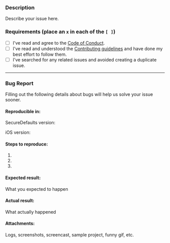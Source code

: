 ### Description

Describe your issue here.

### Requirements (place an `x` in each of the `[ ]`)

* [ ] I've read and agree to the [Code of Conduct](CODE_OF_CONDUCT.md).
* [ ] I've read and understood the [Contributing guidelines](CONTRIBUTING.md) and have done my best effort to follow them.
* [ ] I've searched for any related issues and avoided creating a duplicate issue.

---

### Bug Report

Filling out the following details about bugs will help us solve your issue sooner.

#### Reproducible in:

SecureDefaults version:

iOS version:

#### Steps to reproduce:

1.
2.
3.

#### Expected result:

What you expected to happen

#### Actual result:

What actually happened

#### Attachments:

Logs, screenshots, screencast, sample project, funny gif, etc.

